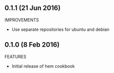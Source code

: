 ## 0.1.1 (21 Jun 2016)

IMPROVEMENTS

  * Use separate repositories for ubuntu and debian

## 0.1.0 (8 Feb 2016)

FEATURES

  * Initial release of hem cookbook
